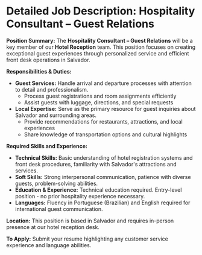 # Detailed Job Description: Hospitality Consultant – Guest Relations

**Position Summary:**
The **Hospitality Consultant – Guest Relations** will be a key member of our **Hotel Reception** team. This position focuses on creating exceptional guest experiences through personalized service and efficient front desk operations in Salvador.

**Responsibilities & Duties:**
- **Guest Services:** Handle arrival and departure processes with attention to detail and professionalism.
  - Process guest registrations and room assignments efficiently
  - Assist guests with luggage, directions, and special requests
- **Local Expertise:** Serve as the primary resource for guest inquiries about Salvador and surrounding areas.
  - Provide recommendations for restaurants, attractions, and local experiences
  - Share knowledge of transportation options and cultural highlights

**Required Skills and Experience:**
- **Technical Skills:** Basic understanding of hotel registration systems and front desk procedures, familiarity with Salvador's attractions and services.
- **Soft Skills:** Strong interpersonal communication, patience with diverse guests, problem-solving abilities.
- **Education & Experience:** Technical education required. Entry-level position - no prior hospitality experience necessary.
- **Languages:** Fluency in Portuguese (Brazilian) and English required for international guest communication.

**Location:**
This position is based in Salvador and requires in-person presence at our hotel reception desk.

**To Apply:**
Submit your resume highlighting any customer service experience and language abilities.